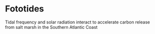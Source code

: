 # Fototides
Tidal frequency and solar radiation interact to accelerate carbon release from salt marsh in the Southern Atlantic Coast
